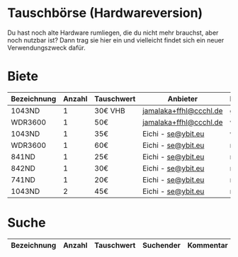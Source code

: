 # Tauschbörse (Hardwareversion)

Du hast noch alte Hardware rumliegen, die du nicht mehr brauchst, aber noch nutzbar ist?
Dann trag sie hier ein und vielleicht findet sich ein neuer Verwendungszweck dafür.

# Biete

| Bezeichnung        | Anzahl | Tauschwert | Anbieter               | Kommentar   |
|--------------------|--------|------------|------------------------|-------------|
| 1043ND             | 1      | 30€ VHB    | jamalaka+ffhl@ccchl.de | gebraucht   |
| WDR3600            | 1      | 50€        | jamalaka+ffhl@ccchl.de | wie neu     |
| 1043ND             | 1      | 35€        | Eichi - se@ybit.eu     | wie neu     |
| WDR3600            | 1      | 60€        | Eichi - se@ybit.eu     | neu         |
| 841ND              | 1      | 25€        | Eichi - se@ybit.eu     | neu         |
| 842ND              | 1      | 30€        | Eichi - se@ybit.eu     | neu         |
| 741ND              | 1      | 20€        | Eichi - se@ybit.eu     | neu         |
| 1043ND             | 2      | 45€        | Eichi - se@ybit.eu     | neu         |


# Suche

| Bezeichnung        | Anzahl | Tauschwert | Suchender | Kommentar                 |
|--------------------|--------|------------|-----------|---------------------------|


